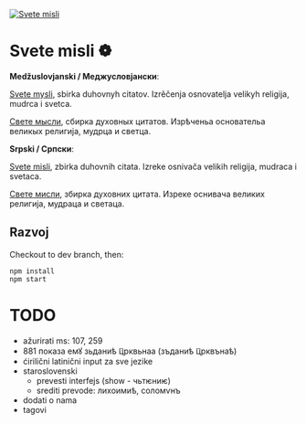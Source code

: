 [![Svete misli](https://raw.githubusercontent.com/svetemisli/svetemisli.github.io/master/icon-192x192.png)](https://svetemisli.github.io)

# Svete misli ❁

**Medžuslovjanski / Меджусловјански**:

[Svete mysli](https://svetemisli.github.io), sbirka duhovnyh citatov. Izrěčenja osnovatelja velikyh religija, mudrca i svetca.

[Свете мысли](https://svetemisli.github.io), сбирка духовных цитатов. Изрѣченьа основательа великых религија, мудрца и светца.

**Srpski / Српски**:

[Svete misli](https://svetemisli.github.io), zbirka duhovnih citata. Izreke osnivača velikih religija, mudraca i svetaca.

[Свете мисли](https://svetemisli.github.io), збирка духовних цитата. Изреке оснивача великих религија, мудраца и светаца.

## Razvoj

Checkout to dev branch, then:

```
npm install
npm start
```

# TODO

- ažurirati ms: 107, 259
- 881 показа емꙋ зьданиѣ ц꙯рквьнаа (зъданиѣ ц꙯рквънаѣ)
- ćirilični latinični input za sve jezike
- staroslovenski
  - prevesti interfejs (show - чьтѥниѥ)
  - srediti prevode: лихоимиѣ, соломѵнъ 
- dodati o nama
- tagovi

